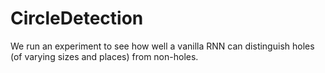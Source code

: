 # CircleDetection
We run an experiment to see how well a vanilla RNN can distinguish holes (of varying sizes and places) from non-holes.

